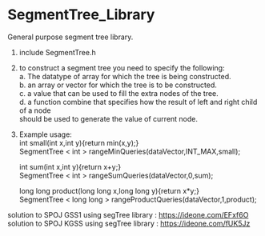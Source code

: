 # SegmentTree_Library
General purpose segment tree library.

1. include SegmentTree.h
2. to construct a segment tree you need to specify the following:<br>
   a. The datatype of array for which the tree is being constructed.<br>
   b. an array or vector for which the tree is to be constructed.<br>
   c. a value that can be used to fill the extra nodes of the tree.<br>
   d. a function combine that specifies how the result of left and right child of a node<br> 
        should be used to generate the value of current node.
3. Example usage:      
   int small(int x,int y){return min(x,y);}<br>
   SegmentTree < int > rangeMinQueries(dataVector,INT_MAX,small);<br>
   
   int sum(int x,int y){return x+y;}<br>
   SegmentTree < int > rangeSumQueries(dataVector,0,sum);<br>
   
   long long product(long long x,long long y){return x*y;}<br>
   SegmentTree < long long > rangeProductQueries(dataVector,1,product);<br>
   
solution to SPOJ GSS1 using segTree library : https://ideone.com/EFxf6O<br>
solution to SPOJ KGSS using segTree library : https://ideone.com/fUK5Jz<br>

